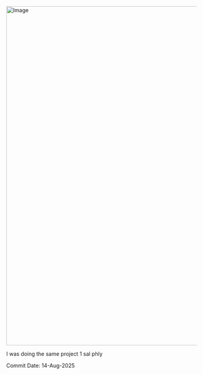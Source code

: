 

<img width="1600" height="900" alt="Image" src="https://github.com/user-attachments/assets/5be3df9a-9f82-492e-8a79-59c0191ad3e1" />

I was doing the same project 1 sal phly 


Commit Date: 14-Aug-2025
